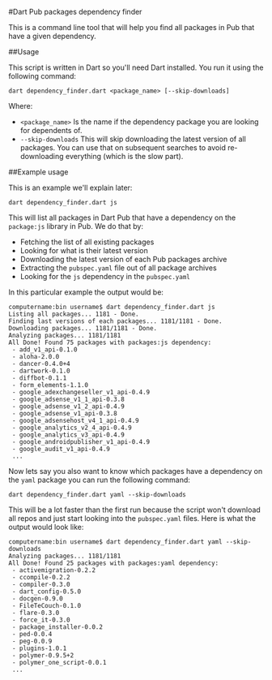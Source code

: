 #Dart Pub packages dependency finder

This is a command line tool that will help you find all packages in Pub that have a given dependency.

##Usage

This script is written in Dart so you'll need Dart installed. You run it using the following command:

    dart dependency_finder.dart <package_name> [--skip-downloads]
    
Where:

 - `<package_name>` Is the name if the dependency package you are looking for dependents of.
 - `--skip-downloads` This will skip downloading the latest version of all packages. You can use that on subsequent searches to avoid re-downloading everything (which is the slow part).

##Example usage

This is an example we'll explain later:

    dart dependency_finder.dart js
    
This will list all packages in Dart Pub that have a dependency on the `package:js` library in Pub. We do that by:

 - Fetching the list of all existing packages
 - Looking for what is their latest version
 - Downloading the latest version of each Pub packages archive
 - Extracting the `pubspec.yaml` file out of all package archives
 - Looking for the `js` dependency in the `pubspec.yaml`

In this particular example the output would be:

    computername:bin username$ dart dependency_finder.dart js
    Listing all packages... 1181 - Done.
    Finding last versions of each packages... 1181/1181 - Done.
    Downloading packages... 1181/1181 - Done.
    Analyzing packages... 1181/1181
    All Done! Found 75 packages with packages:js dependency:
     - add_v1_api-0.1.0
     - aloha-2.0.0
     - dancer-0.4.0+4
     - dartwork-0.1.0
     - diffbot-0.1.1
     - form_elements-1.1.0
     - google_adexchangeseller_v1_api-0.4.9
     - google_adsense_v1_1_api-0.3.8
     - google_adsense_v1_2_api-0.4.9
     - google_adsense_v1_api-0.3.8
     - google_adsensehost_v4_1_api-0.4.9
     - google_analytics_v2_4_api-0.4.9
     - google_analytics_v3_api-0.4.9
     - google_androidpublisher_v1_api-0.4.9
     - google_audit_v1_api-0.4.9
     ...

Now lets say you also want to know which packages have a dependency on the `yaml` package you can run the following command:

    dart dependency_finder.dart yaml --skip-downloads

This will be a lot faster than the first run because the script won't download all repos and just start looking into the `pubspec.yaml` files.
Here is what the output would look like:

    computername:bin username$ dart dependency_finder.dart yaml --skip-downloads
    Analyzing packages... 1181/1181
    All Done! Found 25 packages with packages:yaml dependency:
     - activemigration-0.2.2
     - ccompile-0.2.2
     - compiler-0.3.0
     - dart_config-0.5.0
     - docgen-0.9.0
     - FileTeCouch-0.1.0
     - flare-0.3.0
     - force_it-0.3.0
     - package_installer-0.0.2
     - ped-0.0.4
     - peg-0.0.9
     - plugins-1.0.1
     - polymer-0.9.5+2
     - polymer_one_script-0.0.1
     ...